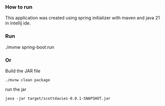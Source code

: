 ### How to run
This application was created using spring initializer with maven and java 21 in intellij ide.

### Run
./mvnw spring-boot:run

### Or
Build the JAR file

`./mvnw clean package` 

run the jar

`java -jar target/scottdavies-0.0.1-SNAPSHOT.jar`
